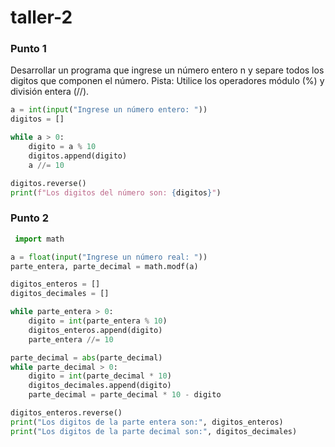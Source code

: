 # taller-2
### Punto 1
Desarrollar un programa que ingrese un número entero n y separe todos los digitos que componen el número. Pista: Utilice los operadores módulo (%) y división entera (//).

```python
a = int(input("Ingrese un número entero: "))
digitos = []

while a > 0:
    digito = a % 10
    digitos.append(digito)
    a //= 10

digitos.reverse()
print(f"Los digitos del número son: {digitos}")
```
 ### Punto 2



```python
 import math

a = float(input("Ingrese un número real: "))
parte_entera, parte_decimal = math.modf(a)

digitos_enteros = []
digitos_decimales = []

while parte_entera > 0:
    digito = int(parte_entera % 10)
    digitos_enteros.append(digito)
    parte_entera //= 10

parte_decimal = abs(parte_decimal)
while parte_decimal > 0:
    digito = int(parte_decimal * 10)
    digitos_decimales.append(digito)
    parte_decimal = parte_decimal * 10 - digito

digitos_enteros.reverse()
print("Los digitos de la parte entera son:", digitos_enteros)
print("Los digitos de la parte decimal son:", digitos_decimales)
```
